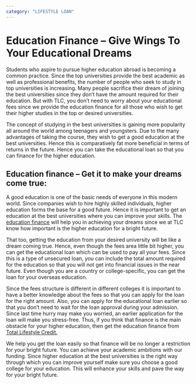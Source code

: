 ```yaml
---
category: "LIFESTYLE LOAN"
---
```


# Education Finance – Give Wings To Your Educational Dreams

Students who aspire to pursue higher education abroad is becoming a common practice. Since the top universities provide the best academic as well as professional benefits, the number of people who seek to study in top universities is increasing. Many people sacrifice their dream of joining the best universities since they don’t have the amount required for their education. But with TLC, you don’t need to worry about your educational fees since we provide the education finance for all those who wish to get their higher studies in the top or desired universities.

The concept of studying in the best universities is gaining more popularity all around the world among teenagers and youngsters. Due to the many advantages of taking the course, they wish to get a good education at the best universities. Hence this is comparatively fat more beneficial in terms of returns in the future. Hence you can take the educational loan so that you can finance for the higher education.

## Education finance – Get it to make your dreams come true:

A good education is one of the basic needs of everyone in this modern world. Since companies wish to hire highly skilled individuals, higher education forms the base for a good future. Hence it is important to get an education at the best universities where you can improve your skills. The [education finance](https://lifestyle.tlc.com.au/education/) will help you in achieving your dreams since we at TLC know how important is the higher education for a bright future.

That too, getting the education from your desired university will be like a dream coming true. Hence, even though the fees area little bit higher, you can get the educational loan which can be used to pay all your fees. Since this is a type of unsecured loan, you can include the total amount required for the education so that you will not get into financial issues in the near future. Even though you are a country or college-specific, you can get the loan for your overseas education.

Since the fees structure is different in different colleges it is important to have a better knowledge about the fees so that you can apply for the loan for the right amount. Also, you can apply for the educational loan earlier so that you don’t need to wait for the loan approval during your admission. Since last time hurry may make you worried, an earlier application for the loan will make you stress-free. Thus, if you think that finance is the main obstacle for your higher education, then get the education finance from [Total Lifestyle Credit.](https://tlc.com.au/)

We help you get the loan easily so that finance will be no longer a restriction for your bright future. You can achieve your academic ambitions with our funding. Since higher education at the best universities is the right way through which you can improve yourself make sure you choose a good college for your education. This will enhance your skills and pave the way for your bright future.

